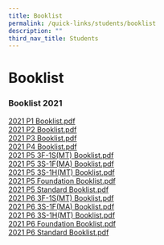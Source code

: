 ```yaml
---
title: Booklist
permalink: /quick-links/students/booklist
description: ""
third_nav_title: Students
---
```

# **Booklist**

### Booklist 2021

[2021 P1 Booklist.pdf](https://xishanpri.moe.edu.sg/qql/slot/u540/Revamp%202018/Quick%20Links/Students/Booklist/2021/Final%20Booklist/Xishan%202021%20P1%20Booklist.pdf)  
[2021 P2 Booklist.pdf](https://xishanpri.moe.edu.sg/qql/slot/u540/Revamp%202018/Quick%20Links/Students/Booklist/2021/Final%20Booklist/Xishan%202021%20P2%20Booklist.pdf)  
[2021 P3 Booklist.pdf](https://xishanpri.moe.edu.sg/qql/slot/u540/Revamp%202018/Quick%20Links/Students/Booklist/2021/Final%20Booklist/Xishan%202021%20P3%20Booklist.pdf)  
[2021 P4 Booklist.pdf](https://xishanpri.moe.edu.sg/qql/slot/u540/Revamp%202018/Quick%20Links/Students/Booklist/2021/Final%20Booklist/Xishan%202021%20P4%20Booklist.pdf)  
[2021 P5 3F-1S(MT) Booklist.pdf](https://xishanpri.moe.edu.sg/qql/slot/u540/Revamp%202018/Quick%20Links/Students/Booklist/2021/Final%20Booklist/Xishan%202021%20P5%203F-1S(MT)%20Booklist.pdf)  
[2021 P5 3S-1F(MA) Booklist.pdf](https://xishanpri.moe.edu.sg/qql/slot/u540/Revamp%202018/Quick%20Links/Students/Booklist/2021/Final%20Booklist/Xishan%202021%20P5%203S-1F(MA)%20Booklist.pdf)  
[2021 P5 3S-1H(MT) Booklist.pdf](https://xishanpri.moe.edu.sg/qql/slot/u540/Revamp%202018/Quick%20Links/Students/Booklist/2021/Final%20Booklist/Xishan%202021%20P5%203S-1H(MT)%20Booklist.pdf)  
[2021 P5 Foundation Booklist.pdf](https://xishanpri.moe.edu.sg/qql/slot/u540/Revamp%202018/Quick%20Links/Students/Booklist/2021/Final%20Booklist/Xishan%202021%20P5%20Foundation%20Booklist.pdf)  
[2021 P5 Standard Booklist.pdf](https://xishanpri.moe.edu.sg/qql/slot/u540/Revamp%202018/Quick%20Links/Students/Booklist/2021/Final%20Booklist/Xishan%202021%20P5%20Standard%20Booklist.pdf)  
[2021 P6 3F-1S(MT) Booklist.pdf](https://xishanpri.moe.edu.sg/qql/slot/u540/Revamp%202018/Quick%20Links/Students/Booklist/2021/Final%20Booklist/Xishan%202021%20P6%203F-1S(MT)%20Booklist.pdf)  
[2021 P6 3S-1F(MA) Booklist.pdf](https://xishanpri.moe.edu.sg/qql/slot/u540/Revamp%202018/Quick%20Links/Students/Booklist/2021/Final%20Booklist/Xishan%202021%20P6%203S-1F(MA)%20Booklist.pdf)  
[2021 P6 3S-1H(MT) Booklist.pdf](https://xishanpri.moe.edu.sg/qql/slot/u540/Revamp%202018/Quick%20Links/Students/Booklist/2021/Final%20Booklist/Xishan%202021%20P6%203S-1H(MT)%20Booklist.pdf)  
[2021 P6 Foundation Booklist.pdf](https://xishanpri.moe.edu.sg/qql/slot/u540/Revamp%202018/Quick%20Links/Students/Booklist/2021/Final%20Booklist/Xishan%202021%20P6%20Foundation%20Booklist.pdf)  
[2021 P6 Standard Booklist.pdf](https://xishanpri.moe.edu.sg/qql/slot/u540/Revamp%202018/Quick%20Links/Students/Booklist/2021/Final%20Booklist/Xishan%202021%20P6%20Standard%20Booklist.pdf)